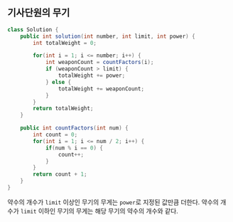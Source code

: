 ## 기사단원의 무기

```java
class Solution {
    public int solution(int number, int limit, int power) {
        int totalWeight = 0;

        for(int i = 1; i <= number; i++) {
            int weaponCount = countFactors(i);
            if (weaponCount > limit) {
                totalWeight += power;
            } else {
                totalWeight += weaponCount;
            }
        }
        return totalWeight;
    }

    public int countFactors(int num) {
        int count = 0;
        for(int i = 1; i <= num / 2; i++) {
            if(num % i == 0) {
                count++;
            }
        }
        return count + 1;
    }
}
```

약수의 개수가 `limit` 이상인 무기의 무게는 `power`로 지정된 값만큼 더한다.
약수의 개수가 `limit` 이하인 무기의 무게는 해당 무기의 약수의 개수와 같다.